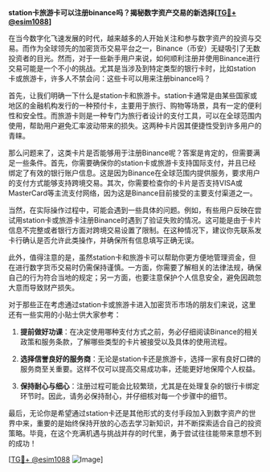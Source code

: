 **station卡旅游卡可以注册binance吗？揭秘数字资产交易的新选择[[TG💪+ @esim1088](https://t.me/s/esim1088)]**

在当今数字化飞速发展的时代，越来越多的人开始关注和参与数字资产的投资与交易。而作为全球领先的加密货币交易平台之一，Binance（币安）无疑吸引了无数投资者的目光。然而，对于一些新手用户来说，如何顺利注册并使用Binance进行交易可能是一个不小的挑战。尤其是当涉及到特定类型的银行卡时，比如station卡或旅游卡，许多人不禁会问：这些卡可以用来注册binance吗？

首先，让我们明确一下什么是station卡和旅游卡。station卡通常是由某些国家或地区的金融机构发行的一种预付卡，主要用于旅行、购物等场景，具有一定的便利性和安全性。而旅游卡则是一种专门为旅行者设计的支付工具，可以在全球范围内使用，帮助用户避免汇率波动带来的损失。这两种卡片因其便捷性受到许多用户的青睐。

那么问题来了，这类卡片是否能够用于注册Binance呢？答案是肯定的，但需要满足一些条件。首先，你需要确保你的station卡或旅游卡支持国际支付，并且已经绑定了有效的银行账户信息。这是因为Binance在全球范围内提供服务，要求用户的支付方式能够支持跨境交易。其次，你需要检查你的卡片是否支持VISA或MasterCard等主流支付网络，因为这是Binance目前接受的主要支付渠道之一。

当然，在实际操作过程中，可能会遇到一些具体的问题。例如，有些用户反映在尝试用station卡或旅游卡注册Binance时遇到了验证失败的情况。这可能是由于卡片信息不完整或者银行方面对跨境交易设置了限制。在这种情况下，建议你先联系发卡行确认是否允许此类操作，并确保所有信息填写正确无误。

此外，值得注意的是，虽然station卡和旅游卡可以帮助你更方便地管理资金，但在进行数字货币交易时仍需保持谨慎。一方面，你需要了解相关的法律法规，确保自己的行为符合当地的规定；另一方面，也要注意保护个人信息安全，避免因疏忽大意而导致财产损失。

对于那些正在考虑通过station卡或旅游卡进入加密货币市场的朋友们来说，这里还有一些实用的小贴士供大家参考：

1. **提前做好功课**：在决定使用哪种支付方式之前，务必仔细阅读Binance的相关政策和服务条款，了解哪些类型的卡片被接受以及具体的使用流程。
   
2. **选择信誉良好的服务商**：无论是station卡还是旅游卡，选择一家有良好口碑的服务商至关重要。这样不仅可以提高交易成功率，还能更好地保障个人权益。

3. **保持耐心与细心**：注册过程可能会比较繁琐，尤其是在处理复杂的银行卡绑定环节时。因此，请务必保持耐心，并仔细核对每一个步骤中的细节。

最后，无论你是希望通过station卡还是其他形式的支付手段加入到数字资产的世界中来，重要的是始终保持开放的心态去学习新知识，并不断探索适合自己的投资策略。毕竟，在这个充满机遇与挑战并存的时代里，勇于尝试往往能带来意想不到的成功！

[[TG💪+ @esim1088](https://t.me/s/esim1088) ![Image](https://i.postimg.cc/4NQfJmqS/Snipaste-2025-05-13-00-14-12.png)]